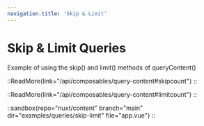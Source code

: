 ```yaml
---
navigation.title: 'Skip & Limit'
---
```


# Skip & Limit Queries

Example of using the skip() and limit() methods of queryContent()

::ReadMore{link="/api/composables/query-content#skipcount"}
::

::ReadMore{link="/api/composables/query-content#limitcount"}
::

::sandbox{repo="nuxt/content" branch="main" dir="examples/queries/skip-limit" file="app.vue"}
::
